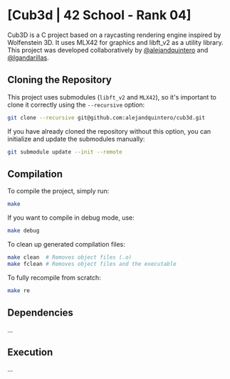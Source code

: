 # [Cub3d | 42 School - Rank 04]

Cub3D is a C project based on a raycasting rendering engine inspired by Wolfenstein 3D. It uses MLX42 for graphics and libft_v2 as a utility library.
This project was developed collaboratively by [@alejandquintero](https://github.com/alejandquintero) and [@lgandarillas](https://github.com/lgandarillas).

## Cloning the Repository
This project uses submodules (`libft_v2` and `MLX42`), so it's important to clone it correctly using the `--recursive` option:
```bash
git clone --recursive git@github.com:alejandquintero/cub3d.git
```
If you have already cloned the repository without this option, you can initialize and update the submodules manually:
```bash
git submodule update --init --remote
```
## Compilation
To compile the project, simply run:
```bash
make
```
If you want to compile in debug mode, use:
```bash
make debug
```
To clean up generated compilation files:
```bash
make clean  # Removes object files (.o)
make fclean # Removes object files and the executable
```
To fully recompile from scratch:
```bash
make re
```
## Dependencies
...
## Execution
...
